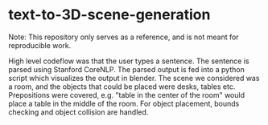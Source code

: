 # text-to-3D-scene-generation<br>
Note: This repository only serves as a reference, and is not meant for reproducible work.

High level codeflow was that the user types a sentence. The sentence is parsed using Stanford CoreNLP. The parsed output is fed into a python script which visualizes the output in blender. The scene we considered was a room, and the objects that could be placed were desks, tables etc. Prepositions were covered, e.g. "table in the center of the room"  would place a table in the middle of the room. For object placement, bounds checking and object collision are handled.<br>
